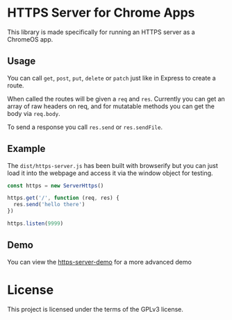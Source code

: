# HTTPS Server for Chrome Apps
This library is made specifically for running an HTTPS server as a ChromeOS app.

## Usage
You can call `get`, `post`, `put`, `delete` or `patch` just like in Express to create a route.

When called the routes will be given a `req` and `res`. Currently you can get an array of raw headers
on req, and for mutatable methods you can get the body via `req.body`.

To send a response you call `res.send` or `res.sendFile`.

## Example
The `dist/https-server.js` has been built with browserify but you can just load it into the webpage
and access it via the window object for testing.

```javascript
const https = new ServerHttps()

https.get('/', function (req, res) {
  res.send('hello there')
})

https.listen(9999)
```

## Demo
You can view the [https-server-demo](https://github.com/markwylde/https-server-demo) for a more advanced demo

# License
This project is licensed under the terms of the GPLv3 license.
